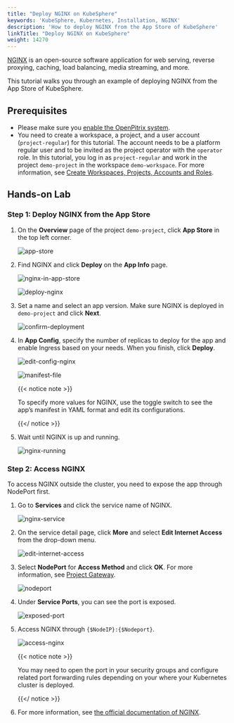 ```yaml
---
title: "Deploy NGINX on KubeSphere"
keywords: 'KubeSphere, Kubernetes, Installation, NGINX'
description: 'How to deploy NGINX from the App Store of KubeSphere'
linkTitle: "Deploy NGINX on KubeSphere"
weight: 14270
---
```


[NGINX](https://www.nginx.com/) is an open-source software application for web serving, reverse proxying, caching, load balancing, media streaming, and more.

This tutorial walks you through an example of deploying NGINX from the App Store of KubeSphere.

## Prerequisites

- Please make sure you [enable the OpenPitrix system](../../../pluggable-components/app-store/).
- You need to create a workspace, a project, and a user account (`project-regular`) for this tutorial. The account needs to be a platform regular user and to be invited as the project operator with the `operator` role. In this tutorial, you log in as `project-regular` and work in the project `demo-project` in the workspace `demo-workspace`. For more information, see [Create Workspaces, Projects, Accounts and Roles](../../../quick-start/create-workspace-and-project/).

## Hands-on Lab

### Step 1: Deploy NGINX from the App Store

1. On the **Overview** page of the project `demo-project`, click **App Store** in the top left corner.

   ![app-store](/images/docs/appstore/built-in-apps/nginx-app/app-store.jpg)

2. Find NGINX and click **Deploy** on the **App Info** page.

   ![nginx-in-app-store](/images/docs/appstore/built-in-apps/nginx-app/nginx-in-app-store.jpg)

   ![deploy-nginx](/images/docs/appstore/built-in-apps/nginx-app/deploy-nginx.jpg)

3. Set a name and select an app version. Make sure NGINX is deployed in `demo-project` and click **Next**.

   ![confirm-deployment](/images/docs/appstore/built-in-apps/nginx-app/confirm-deployment.jpg)

4. In **App Config**, specify the number of replicas to deploy for the app and enable Ingress based on your needs. When you finish, click **Deploy**.

   ![edit-config-nginx](/images/docs/appstore/built-in-apps/nginx-app/edit-config-nginx.jpg)

   ![manifest-file](/images/docs/appstore/built-in-apps/nginx-app/manifest-file.jpg)

   {{< notice note >}}

   To specify more values for NGINX, use the toggle switch to see the app’s manifest in YAML format and edit its configurations. 

   {{</ notice >}}

5. Wait until NGINX is up and running.

   ![nginx-running](/images/docs/appstore/built-in-apps/nginx-app/nginx-running.jpg)

### Step 2: Access NGINX

To access NGINX outside the cluster, you need to expose the app through NodePort first.

1. Go to **Services** and click the service name of NGINX.

   ![nginx-service](/images/docs/appstore/built-in-apps/nginx-app/nginx-service.jpg)

2. On the service detail page, click **More** and select **Edit Internet Access** from the drop-down menu.

   ![edit-internet-access](/images/docs/appstore/built-in-apps/nginx-app/edit-internet-access.jpg)

3. Select **NodePort** for **Access Method** and click **OK**. For more information, see [Project Gateway](../../../project-administration/project-gateway/).

   ![nodeport](/images/docs/appstore/built-in-apps/nginx-app/nodeport.jpg)

4. Under **Service Ports**, you can see the port is exposed.

   ![exposed-port](/images/docs/appstore/built-in-apps/nginx-app/exposed-port.jpg)

5. Access NGINX through `{$NodeIP}:{$Nodeport}`.

   ![access-nginx](/images/docs/appstore/built-in-apps/nginx-app/access-nginx.jpg)

   {{< notice note >}}

   You may need to open the port in your security groups and configure related port forwarding rules depending on your where your Kubernetes cluster is deployed.

   {{</ notice >}} 

6. For more information, see [the official documentation of NGINX](https://docs.nginx.com/?_ga=2.48327718.1445131049.1605510038-1186152749.1605510038).
